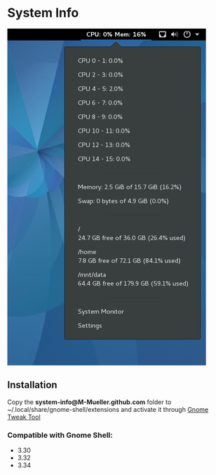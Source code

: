 System Info
===========

![screenshot](screenshot.png)

Installation
------------
Copy the **system-info@<span>M-Mueller.github</span>.com** folder to ~/.local/share/gnome-shell/extensions and activate it through [Gnome Tweak Tool](http://wiki.gnome.org/GnomeTweakTool)

### Compatible with Gnome Shell:
- 3.30
- 3.32
- 3.34
